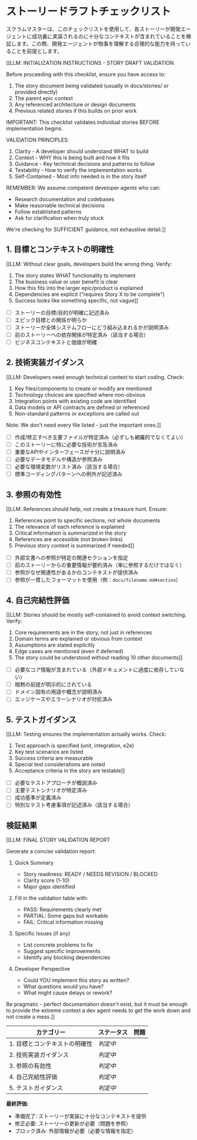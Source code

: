 <!-- Powered by BMAD™ Core -->

# ストーリードラフトチェックリスト

スクラムマスターは、このチェックリストを使用して、各ストーリーが開発エージェントに成功裏に実装されるのに十分なコンテキストが含まれていることを検証します。この際、開発エージェントが物事を理解する合理的な能力を持っていることを前提とします。

[[LLM: INITIALIZATION INSTRUCTIONS - STORY DRAFT VALIDATION

Before proceeding with this checklist, ensure you have access to:

1. The story document being validated (usually in docs/stories/ or provided directly)
2. The parent epic context
3. Any referenced architecture or design documents
4. Previous related stories if this builds on prior work

IMPORTANT: This checklist validates individual stories BEFORE implementation begins.

VALIDATION PRINCIPLES:

1. Clarity - A developer should understand WHAT to build
2. Context - WHY this is being built and how it fits
3. Guidance - Key technical decisions and patterns to follow
4. Testability - How to verify the implementation works
5. Self-Contained - Most info needed is in the story itself

REMEMBER: We assume competent developer agents who can:

- Research documentation and codebases
- Make reasonable technical decisions
- Follow established patterns
- Ask for clarification when truly stuck

We're checking for SUFFICIENT guidance, not exhaustive detail.]]

## 1. 目標とコンテキストの明確性

[[LLM: Without clear goals, developers build the wrong thing. Verify:

1. The story states WHAT functionality to implement
2. The business value or user benefit is clear
3. How this fits into the larger epic/product is explained
4. Dependencies are explicit ("requires Story X to be complete")
5. Success looks like something specific, not vague]]

- [ ] ストーリーの目標/目的が明確に記述済み
- [ ] エピック目標との関係が明らか
- [ ] ストーリーが全体システムフローにどう組み込まれるかが説明済み
- [ ] 前のストーリーへの依存関係が特定済み（該当する場合）
- [ ] ビジネスコンテキストと価値が明確

## 2. 技術実装ガイダンス

[[LLM: Developers need enough technical context to start coding. Check:

1. Key files/components to create or modify are mentioned
2. Technology choices are specified where non-obvious
3. Integration points with existing code are identified
4. Data models or API contracts are defined or referenced
5. Non-standard patterns or exceptions are called out

Note: We don't need every file listed - just the important ones.]]

- [ ] 作成/修正すべき主要ファイルが特定済み（必ずしも網羅的でなくてよい）
- [ ] このストーリーに特に必要な技術が言及済み
- [ ] 重要なAPIやインターフェースが十分に説明済み
- [ ] 必要なデータモデルや構造が参照済み
- [ ] 必要な環境変数がリスト済み（該当する場合）
- [ ] 標準コーディングパターンへの例外が記述済み

## 3. 参照の有効性

[[LLM: References should help, not create a treasure hunt. Ensure:

1. References point to specific sections, not whole documents
2. The relevance of each reference is explained
3. Critical information is summarized in the story
4. References are accessible (not broken links)
5. Previous story context is summarized if needed]]

- [ ] 外部文書への参照が特定の関連セクションを指定
- [ ] 前のストーリーからの重要情報が要約済み（単に参照するだけではなく）
- [ ] 参照がなぜ関連性があるかのコンテキストが提供済み
- [ ] 参照が一貫したフォーマットを使用（例：`docs/filename.md#section`）

## 4. 自己完結性評価

[[LLM: Stories should be mostly self-contained to avoid context switching. Verify:

1. Core requirements are in the story, not just in references
2. Domain terms are explained or obvious from context
3. Assumptions are stated explicitly
4. Edge cases are mentioned (even if deferred)
5. The story could be understood without reading 10 other documents]]

- [ ] 必要なコア情報が含まれている（外部ドキュメントに過度に依存していない）
- [ ] 暗黙の前提が明示的にされている
- [ ] ドメイン固有の用語や概念が説明済み
- [ ] エッジケースやエラーシナリオが対処済み

## 5. テストガイダンス

[[LLM: Testing ensures the implementation actually works. Check:

1. Test approach is specified (unit, integration, e2e)
2. Key test scenarios are listed
3. Success criteria are measurable
4. Special test considerations are noted
5. Acceptance criteria in the story are testable]]

- [ ] 必要なテストアプローチが概説済み
- [ ] 主要テストシナリオが特定済み
- [ ] 成功基準が定義済み
- [ ] 特別なテスト考慮事項が記述済み（該当する場合）

## 検証結果

[[LLM: FINAL STORY VALIDATION REPORT

Generate a concise validation report:

1. Quick Summary
   - Story readiness: READY / NEEDS REVISION / BLOCKED
   - Clarity score (1-10)
   - Major gaps identified

2. Fill in the validation table with:
   - PASS: Requirements clearly met
   - PARTIAL: Some gaps but workable
   - FAIL: Critical information missing

3. Specific Issues (if any)
   - List concrete problems to fix
   - Suggest specific improvements
   - Identify any blocking dependencies

4. Developer Perspective
   - Could YOU implement this story as written?
   - What questions would you have?
   - What might cause delays or rework?

Be pragmatic - perfect documentation doesn't exist, but it must be enough to provide the extreme context a dev agent needs to get the work down and not create a mess.]]

| カテゴリー                             | ステータス | 問題 |
| ------------------------------------ | ------ | ------ |
| 1. 目標とコンテキストの明確性            | _判定中_  |        |
| 2. 技術実装ガイダンス | _判定中_  |        |
| 3. 参照の有効性           | _判定中_  |        |
| 4. 自己完結性評価       | _判定中_  |        |
| 5. テストガイダンス                  | _判定中_  |        |

**最終評価:**

- 準備完了: ストーリーが実装に十分なコンテキストを提供
- 修正必要: ストーリーの更新が必要（問題を参照）
- ブロック済み: 外部情報が必要（必要な情報を指定）
